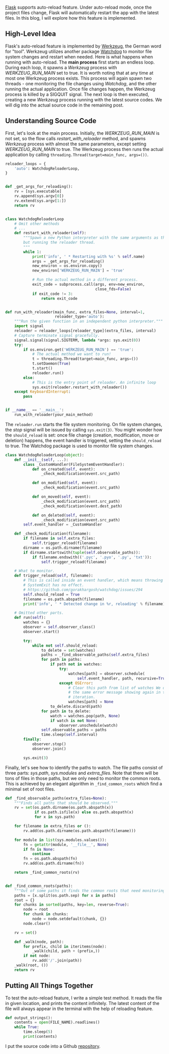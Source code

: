 [Flask](https://github.com/pallets/flask) supports auto-reload feature. Under auto-reload mode, once the project files change, Flask will automatically restart the app with the latest files. In this blog, I will explore how this feature is implemented.

## High-Level Idea
Flask's auto-reload feature is implemented by [Werkzeug](https://github.com/pallets/werkzeug), the German word for "tool". Werkzeug utilizes another package [Watchdog](https://github.com/gorakhargosh/watchdog) to monitor file system changes and restart when needed. Here is what happens when running with auto-reload. The **main process** first starts an endless loop. During each loop, it spawns a *Werkzeug* process with *WERKZEUG_RUN_MAIN* set to true. It is worth noting that at any time at most one Werkzeug process exists. This process will again spawn two threads - one monitoring the file changes using *Watchdog*, and the other running the actual application. Once file changes happen, the Werkzeug process is killed by a SIGQUIT signal. The next loop is then executed, creating a new *Werkzeug* process running with the latest source codes. We will dig into the actual source code in the remaining post.

## Understanding Source Code
First, let's look at the main process. Initially, the *WERKZEUG_RUN_MAIN* is not set, so the flow calls *restart_with_reloader* method, and spawns *Werkzeug* process with almost the same parameters, except setting *WERKZEUG_RUN_MAIN* to true. The Werkzeug process then runs the actual application by calling ``threading.Thread(target=main_func, args=())``.

```python
reloader_loops = {
    'auto': WatchdogReloaderLoop,
}


def _get_args_for_reloading():
    rv = [sys.executable]
    rv.append(sys.argv[0])
    rv.extend(sys.argv[1:])
    return rv


class WatchdogReloaderLoop
    # Omit other methods
    # ...
    def restart_with_reloader(self):
        """Spawn a new Python interpreter with the same arguments as this one,
        but running the reloader thread.
        """
        while 1:
            print('info', ' * Restarting with %s' % self.name)
            args = _get_args_for_reloading()
            new_environ = os.environ.copy()
            new_environ['WERKZEUG_RUN_MAIN'] = 'true'

            # Run the actual method in a different process.
            exit_code = subprocess.call(args, env=new_environ,
                                        close_fds=False)
            if exit_code != 3:
                return exit_code


def run_with_reloader(main_func, extra_files=None, interval=1,
                      reloader_type='auto'):
    """Run the given function in an independent python interpreter."""
    import signal
    reloader = reloader_loops[reloader_type](extra_files, interval)
    # Capture terminate signal gracefully.
    signal.signal(signal.SIGTERM, lambda *args: sys.exit(0))
    try:
        if os.environ.get('WERKZEUG_RUN_MAIN') == 'true':
            # The actual method we want to run!
            t = threading.Thread(target=main_func, args=())
            t.setDaemon(True)
            t.start()
            reloader.run()
        else:
            # This is the entry point of reloader. An infinite loop
            sys.exit(reloader.restart_with_reloader())
    except KeyboardInterrupt:
        pass


if __name__ == '__main__':
    run_with_reloader(your_main_method)
```

The ``reloader.run`` starts the file system monitoring. On file system changes, the *stop* signal will be issued by calling ``sys.exit(3)``. You might wonder how the ``should_reload`` is set: once file change (creation, modification, move or deletion) happens, the event handler is triggered, setting the ``should_reload`` to true. The Watchdog package is used to monitor file system changes.

```python
class WatchdogReloaderLoop(object):
    def __init__(self, ...):
        class _CustomHandler(FileSystemEventHandler):
            def on_created(self, event):
                _check_modification(event.src_path)

            def on_modified(self, event):
                _check_modification(event.src_path)

            def on_moved(self, event):
                _check_modification(event.src_path)
                _check_modification(event.dest_path)

            def on_deleted(self, event):
                _check_modification(event.src_path)
        self.event_handler = _CustomHandler

    def _check_modification(filename):
        if filename in self.extra_files:
            self.trigger_reload(filename)
        dirname = os.path.dirname(filename)
        if dirname.startswith(tuple(self.observable_paths)):
            if filename.endswith(('.pyc', '.pyo', '.py', 'txt')):
                self.trigger_reload(filename)

    # What to monitor.
    def trigger_reload(self, filename):
        # This is called inside an event handler, which means throwing
        # SystemExit has no effect.
        # https://github.com/gorakhargosh/watchdog/issues/294
        self.should_reload = True
        filename = os.path.abspath(filename)
        print('info', ' * Detected change in %r, reloading' % filename)

    # Omitted other parts.
    def run(self):
        watches = {}
        observer = self.observer_class()
        observer.start()

        try:
            while not self.should_reload:
                to_delete = set(watches)
                paths = _find_observable_paths(self.extra_files)
                for path in paths:
                    if path not in watches:
                        try:
                            watches[path] = observer.schedule(
                                self.event_handler, path, recursive=True)
                        except OSError:
                            # Clear this path from list of watches We don't want
                            # the same error message showing again in the next
                            # iteration.
                            watches[path] = None
                    to_delete.discard(path)
                for path in to_delete:
                    watch = watches.pop(path, None)
                    if watch is not None:
                        observer.unschedule(watch)
                self.observable_paths = paths
                time.sleep(self.interval)
        finally:
            observer.stop()
            observer.join()

        sys.exit(3)
```

Finally, let's see how to identify the paths to watch. The file paths consist of three parts: *sys.path*, *sys.modules* and *extrra_files*. Note that there will be tons of files in those paths, but we only need to monitor the common roots. This is achieved by an elegant algorithm in ``_find_common_roots`` which find a minimal set of root files.

```python
def _find_observable_paths(extra_files=None):
    """Finds all paths that should be observed."""
    rv = set(os.path.dirname(os.path.abspath(x))
             if os.path.isfile(x) else os.path.abspath(x)
             for x in sys.path)

    for filename in extra_files or ():
        rv.add(os.path.dirname(os.path.abspath(filename)))

    for module in list(sys.modules.values()):
        fn = getattr(module, '__file__', None)
        if fn is None:
            continue
        fn = os.path.abspath(fn)
        rv.add(os.path.dirname(fn))

    return _find_common_roots(rv)


def _find_common_roots(paths):
    """Out of some paths it finds the common roots that need monitoring."""
    paths = [x.split(os.path.sep) for x in paths]
    root = {}
    for chunks in sorted(paths, key=len, reverse=True):
        node = root
        for chunk in chunks:
            node = node.setdefault(chunk, {})
        node.clear()

    rv = set()

    def _walk(node, path):
        for prefix, child in iteritems(node):
            _walk(child, path + (prefix,))
        if not node:
            rv.add('/'.join(path))
    _walk(root, ())
    return rv
```

## Putting All Things Together
To test the auto-reload feature, I write a simple test method. It reads the file in given location, and prints the content infinitely. The latest content of the file will always appear in the terminal with the help of reloading feature.

```python
def output_strings():
    contents = open(FILE_NAME).readlines()
    while True:
        time.sleep(5)
        print(contents)
```

I put the source code into a Github [repository](https://github.com/wang-ye/code/blob/master/daily/05_01_18_output_strings_reload.py).
